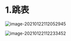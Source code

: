# 1.跳表

![image-20210122112052945](https://gitee.com/likeloveC/picture_bed/raw/master/img/8.26/20210122112100.png)

![image-20210122112233452](https://gitee.com/likeloveC/picture_bed/raw/master/img/8.26/20210122112233.png)